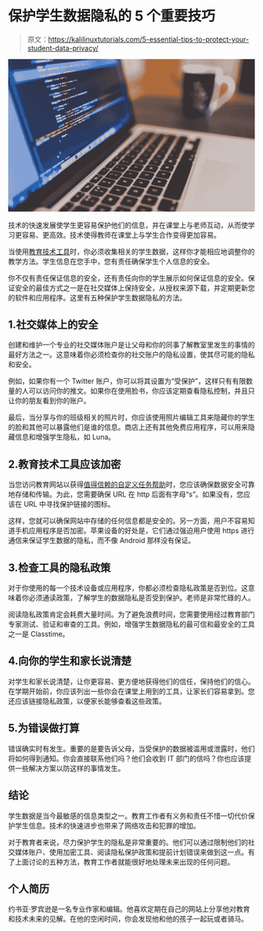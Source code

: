 # 保护学生数据隐私的 5 个重要技巧

> 原文：<https://kalilinuxtutorials.com/5-essential-tips-to-protect-your-student-data-privacy/>

[![5 Essential Tips to Protect Your Student Data Privacy](img/0e1ec9ce49c52f89d60f845181806fff.png "5 Essential Tips to Protect Your Student Data Privacy")](https://1.bp.blogspot.com/-HFLqRTYZxQc/XWenEpx8QJI/AAAAAAAAD2I/2IYEeAOozbgborZR58R0amgwtPbrfdxUgCLcBGAs/s1600/pricavy.png)

技术的快速发展使学生更容易保护他们的信息，并在课堂上与老师互动，从而使学习更容易、更高效。技术使得教师在课堂上与学生合作变得更加容易。

当使用[教育技术工具](https://www.pcworld.com/article/3214486/the-best-educational-software-for-students.html)时，你必须收集相关的学生数据，这样你才能相应地调整你的教学方法。学生信息在您手中，您有责任确保学生个人信息的安全。

你不仅有责任保证信息的安全，还有责任向你的学生展示如何保证信息的安全。保证安全的最佳方式之一是在社交媒体上保持安全，从授权来源下载，并定期更新您的软件和应用程序。这里有五种保护学生数据隐私的方法。

## 1.社交媒体上的安全

创建和维护一个专业的社交媒体账户是让父母和你的同事了解教室里发生的事情的最好方法之一。这意味着你必须检查你的社交账户的隐私设置，使其尽可能的隐私和安全。

例如，如果你有一个 Twitter 账户，你可以将其设置为“受保护”，这样只有有限数量的人可以访问你的推文。如果你在使用脸书，你应该定期查看隐私控制，并且只让你的朋友看到你的账户。

最后，当分享与你的班级相关的照片时，你应该使用照片编辑工具来隐藏你的学生的脸和其他可以暴露他们是谁的信息。商店上还有其他免费应用程序，可以用来隐藏信息和增强学生隐私，如 Luna。

## 2.教育技术工具应该加密

当您访问教育网站以获得[值得信赖的自定义任务帮助](https://assignment-helpers.co.uk/)时，您应该确保数据安全可靠地存储和传输。为此，您需要确保 URL 在 http 后面有字母“s”。如果没有，您应该在 URL 中寻找保护链接的图标。

这样，您就可以确保网站中存储的任何信息都是安全的。另一方面，用户不容易知道手机应用程序是否加密。苹果设备的好处是，它们通过强迫用户使用 https 进行通信来保证学生数据的隐私，而不像 Android 那样没有保证。

## 3.检查工具的隐私政策

对于你使用的每一个技术设备或应用程序，你都必须检查隐私政策是否到位。这意味着你必须通读政策，了解学生的数据隐私是否受到保护。老师是非常忙碌的人。

阅读隐私政策肯定会耗费大量时间。为了避免浪费时间，您需要使用经过教育部门专家测试、验证和审查的工具。例如，增强学生数据隐私的最可信和最安全的工具之一是 Classtime。

## 4.向你的学生和家长说清楚

对学生和家长说清楚，让你更容易、更方便地获得他们的信任，保持他们的信心。在学期开始前，你应该列出一些你会在课堂上用到的工具，让家长们容易拿到。您还应该链接隐私政策，以便家长能够查看这些政策。

## 5.为错误做打算

错误确实时有发生。重要的是要告诉父母，当受保护的数据被滥用或泄露时，他们将如何得到通知。你会直接联系他们吗？他们会收到 IT 部门的信吗？你也应该提供一些解决方案以防这样的事情发生。

## 结论

学生数据是当今最敏感的信息类型之一。教育工作者有义务和责任不惜一切代价保护学生信息。技术的快速进步也带来了网络攻击和犯罪的增加。

对于教育者来说，尽力保护学生的隐私是非常重要的。他们可以通过限制他们的社交媒体账户、使用加密工具、阅读隐私保护政策和提前计划错误来做到这一点。有了上面讨论的五种方法，教育工作者就能很好地处理未来出现的任何问题。

## 个人简历

约书亚·罗宾逊是一名专业作家和编辑。他喜欢定期在自己的网站上分享他对教育和技术未来的见解。在他的空闲时间，你会发现他和他的孩子一起玩或者骑马。